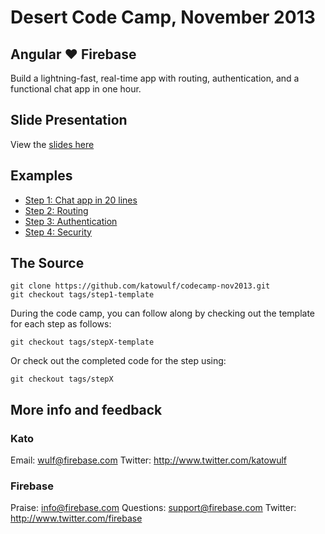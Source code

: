 # Desert Code Camp, November 2013

## Angular ♥ Firebase

Build a lightning-fast, real-time app with routing, authentication, and a functional chat app in one hour.

## Slide Presentation

View the [slides here](https://katowulf.github.io/codecamp-nov2013/slides/)

## Examples

   - [Step 1: Chat app in 20 lines](https://katowulf.github.io/codecamp-nov2013/app/step1.html)
   - [Step 2: Routing](https://katowulf.github.io/codecamp-nov2013/app/step2.html)
   - [Step 3: Authentication](https://katowulf.github.io/codecamp-nov2013/app/step3.html)
   - [Step 4: Security](https://katowulf.github.io/codecamp-nov2013/app/step4.html)

## The Source

    git clone https://github.com/katowulf/codecamp-nov2013.git
    git checkout tags/step1-template

During the code camp, you can follow along by checking out the template for each step as follows:

    git checkout tags/stepX-template

Or check out the completed code for the step using:

    git checkout tags/stepX

## More info and feedback

### Kato

Email: wulf@firebase.com
Twitter: http://www.twitter.com/katowulf

### Firebase

Praise: info@firebase.com
Questions: support@firebase.com
Twitter: http://www.twitter.com/firebase